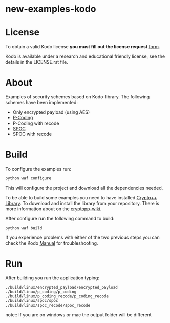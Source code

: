 # new-examples-kodo



License
=======

To obtain a valid Kodo license **you must fill out the license request** [form](http://steinwurf.com/license/).

Kodo is available under a research and educational friendly license, see the
details in the LICENSE.rst file.


About
=====

Examples of security schemes based on Kodo-library. The following schemes have been implemented:

- Only encrypted payload (using AES)
- [P-Coding](http://ieeexplore.ieee.org/stamp/stamp.jsp?arnumber=5462050)
- P-Coding with recode
- [SPOC](http://www.dcc.fc.up.pt/~barros/publications/icc2008/vilela-lima-barros.pdf)
- SPOC with recode


Build
=====

To configure the examples run:

    python waf configure

This will configure the project and download all the dependencies needed.

To be able to build some examples you need to have installed [Crypto++ Library](http://www.cryptopp.com/). To download and install the library from your repository. There is more information about on the [cryptopp-wiki](http://www.cryptopp.com/wiki/Linux#Distribution_Package).


After configure run the following command to build:

    python waf build

If you experience problems with either of the two previous steps you can
check the Kodo [Manual](https://public.readthedocs.com/steinwurf-kodo/en/latest/) for troubleshooting.


Run
===

After building you run the application typing:

    ./build/linux/encrypted_payload/encrypted_payload
    ./build/linux/p_coding/p_coding
    ./build/linux/p_coding_recode/p_coding_recode
    ./build/linux/spoc/spoc
    ./build/linux/spoc_recode/spoc_recode

note:: If you are on windows or mac the output folder will be different



